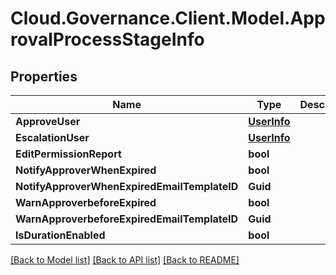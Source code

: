 # Cloud.Governance.Client.Model.ApprovalProcessStageInfo
## Properties

Name | Type | Description | Notes
------------ | ------------- | ------------- | -------------
**ApproveUser** | [**UserInfo**](UserInfo.md) |  | [optional] 
**EscalationUser** | [**UserInfo**](UserInfo.md) |  | [optional] 
**EditPermissionReport** | **bool** |  | [optional] 
**NotifyApproverWhenExpired** | **bool** |  | [optional] 
**NotifyApproverWhenExpiredEmailTemplateID** | **Guid** |  | [optional] 
**WarnApproverbeforeExpired** | **bool** |  | [optional] 
**WarnApproverbeforeExpiredEmailTemplateID** | **Guid** |  | [optional] 
**IsDurationEnabled** | **bool** |  | [optional] 

[[Back to Model list]](../README.md#documentation-for-models) [[Back to API list]](../README.md#documentation-for-api-endpoints) [[Back to README]](../README.md)

